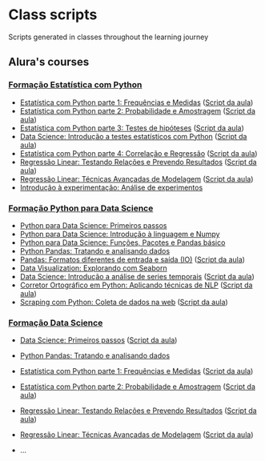 # Class scripts
Scripts generated in classes throughout the learning journey

## Alura's courses
### [Formação Estatística com Python](https://cursos.alura.com.br/formacao-estatistica-python)
* [Estatística com Python parte 1: Frequências e Medidas](https://cursos.alura.com.br/course/estatistica-distribuicoes-e-medidas) ([Script da aula](https://github.com/Daniel-ASG/Aulas_de_cursos/blob/main/Curso_de_Estat%C3%ADstica_Parte_1.ipynb))
* [Estatística com Python parte 2: Probabilidade e Amostragem](https://cursos.alura.com.br/course/estatistica-probabilidade-e-amostragem) ([Script da aula](https://github.com/Daniel-ASG/Aulas_de_cursos/blob/main/Curso_de_Estat%C3%ADstica_Parte_2.ipynb))
* [Estatística com Python parte 3: Testes de hipóteses](https://cursos.alura.com.br/course/estatistica-testes-hipotestes) ([Script da aula](https://github.com/Daniel-ASG/Aulas_de_cursos/blob/main/Curso_de_Estat%C3%ADstica_Parte_3.ipynb))
* [Data Science: Introdução a testes estatísticos com Python](https://cursos.alura.com.br/course/data-science-introducao-a-testes-estatisticos-com-python) ([Script da aula](https://github.com/Daniel-ASG/Aulas_de_cursos/blob/main/data_science_introducao_a_testes_estatisticos_com_python.ipynb))
* [Estatística com Python parte 4: Correlação e Regressão](https://cursos.alura.com.br/course/estatistica-correlacao-regressao) ([Script da aula](https://github.com/Daniel-ASG/Aulas_de_cursos/blob/main/Curso_de_Estat%C3%ADstica_Parte_4.ipynb))
* [Regressão Linear: Testando Relações e Prevendo Resultados](https://cursos.alura.com.br/course/data-science-modelo-regressao-linear) ([Script da aula](https://github.com/Daniel-ASG/Aulas_de_cursos/blob/main/Regress%C3%A3o_Linear_Testando_Rela%C3%A7%C3%B5es_e_Prevendo_Resultados.ipynb))
* [Regressão Linear: Técnicas Avançadas de Modelagem](https://cursos.alura.com.br/course/data-science-modelo-regressao-linear-assimetria-statsmodel) ([Script da aula](https://github.com/Daniel-ASG/Aulas_de_cursos/blob/main/Regress%C3%A3o_Linear_T%C3%A9cnicas_avan%C3%A7adas_de_Modelagem.ipynb))
* [Introdução à experimentação: Análise de experimentos](https://cursos.alura.com.br/course/analise-de-experimentos)

### [Formação Python para Data Science](https://cursos.alura.com.br/formacao-python-data-science)
* [Python para Data Science: Primeiros passos](https://cursos.alura.com.br/course/python-intro)
* [Python para Data Science: Introdução à linguagem e Numpy](https://cursos.alura.com.br/course/python-tipos-listas-numpy)
* [Python para Data Science: Funções, Pacotes e Pandas básico](https://cursos.alura.com.br/course/python-funcoes-pacotes-pandas)
* [Python Pandas: Tratando e analisando dados](https://cursos.alura.com.br/course/introducao-python-pandas)
* [Pandas: Formatos diferentes de entrada e saída (IO)](https://cursos.alura.com.br/course/pandas-io) ([Script da aula](https://github.com/Daniel-ASG/Aulas_de_cursos/blob/main/Pandas_IO.ipynb))
* [Data Visualization: Explorando com Seaborn](https://cursos.alura.com.br/course/data-visualization-com-seaborn)
* [Data Science: Introdução a análise de series temporais](https://cursos.alura.com.br/course/data-science-series-temporais) ([Script da aula](https://github.com/Daniel-ASG/Aulas_de_cursos/blob/main/Time_Series.ipynb))
* [Corretor Ortográfico em Python: Aplicando técnicas de NLP](https://cursos.alura.com.br/course/nlp-corretor-ortografico) ([Script da aula](https://github.com/Daniel-ASG/Aulas_de_cursos/blob/main/Corretor.ipynb))
* [Scraping com Python: Coleta de dados na web](https://cursos.alura.com.br/course/web-scraping-data-science-python) ([Script da aula](https://github.com/Daniel-ASG/Aulas_de_cursos/blob/main/Web_Scraping.ipynb))

### [Formação Data Science](https://cursos.alura.com.br/formacao-data-science)
* [Data Science: Primeiros passos](https://cursos.alura.com.br/course/data-science-primeiros-passos) ([Script da aula](https://github.com/Daniel-ASG/Aulas_de_cursos/blob/main/Introdu%C3%A7%C3%A3o_a_Data_Science.ipynb))
* [Python Pandas: Tratando e analisando dados](https://cursos.alura.com.br/course/introducao-python-pandas) 
* [Estatística com Python parte 1: Frequências e Medidas](https://cursos.alura.com.br/course/estatistica-distribuicoes-e-medidas) ([Script da aula](https://github.com/Daniel-ASG/Aulas_de_cursos/blob/main/Curso_de_Estat%C3%ADstica_Parte_1.ipynb))
* [Estatística com Python parte 2: Probabilidade e Amostragem](https://cursos.alura.com.br/course/estatistica-probabilidade-e-amostragem) ([Script da aula](https://github.com/Daniel-ASG/Aulas_de_cursos/blob/main/Curso_de_Estat%C3%ADstica_Parte_2.ipynb))
* [Regressão Linear: Testando Relações e Prevendo Resultados](https://cursos.alura.com.br/course/data-science-modelo-regressao-linear) ([Script da aula](https://github.com/Daniel-ASG/Aulas_de_cursos/blob/main/Regress%C3%A3o_Linear_Testando_Rela%C3%A7%C3%B5es_e_Prevendo_Resultados.ipynb))
* [Regressão Linear: Técnicas Avançadas de Modelagem](https://cursos.alura.com.br/course/data-science-modelo-regressao-linear-assimetria-statsmodel) ([Script da aula](https://github.com/Daniel-ASG/Aulas_de_cursos/blob/main/Regress%C3%A3o_Linear_T%C3%A9cnicas_avan%C3%A7adas_de_Modelagem.ipynb)) 

* ...
